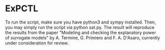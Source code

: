 # ExPCTL
To run the script, make sure you have python3 and sympy installed. Then, you may simply run the script via python sat.py. The result will reproduce the results from the paper "Modeling and checking the explanatory power of surrogate models" by A. Termine, G. Primiero and F. A. D'Asaro, currently under consideration for review.
